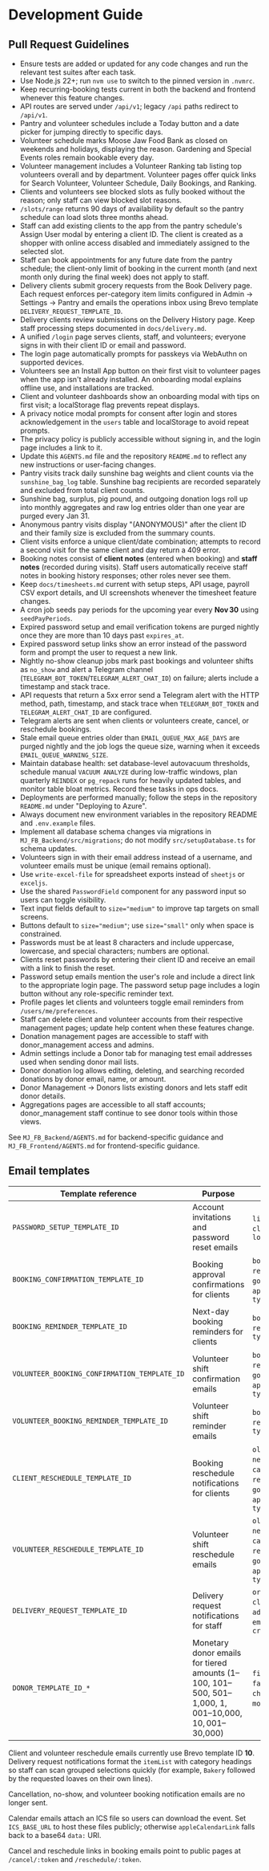# Development Guide

## Pull Request Guidelines

- Ensure tests are added or updated for any code changes and run the relevant test suites after each task.
- Use Node.js 22+; run `nvm use` to switch to the pinned version in `.nvmrc`.
- Keep recurring-booking tests current in both the backend and frontend whenever this feature changes.
- API routes are served under `/api/v1`; legacy `/api` paths redirect to `/api/v1`.
- Pantry and volunteer schedules include a Today button and a date picker for jumping directly to specific days.
- Volunteer schedule marks Moose Jaw Food Bank as closed on weekends and holidays, displaying the reason. Gardening and Special Events roles remain bookable every day.
- Volunteer management includes a Volunteer Ranking tab listing top volunteers overall and by department. Volunteer pages offer quick links for Search Volunteer, Volunteer Schedule, Daily Bookings, and Ranking.
- Clients and volunteers see blocked slots as fully booked without the reason; only staff can view blocked slot reasons.
- `/slots/range` returns 90 days of availability by default so the pantry schedule can load slots three months ahead.
- Staff can add existing clients to the app from the pantry schedule's Assign User modal by entering a client ID. The client is created as a shopper with online access disabled and immediately assigned to the selected slot.
- Staff can book appointments for any future date from the pantry schedule; the client-only limit of booking in the current month (and next month only during the final week) does not apply to staff.
- Delivery clients submit grocery requests from the Book Delivery page. Each request enforces per-category item limits configured in Admin → Settings → Pantry and emails the operations inbox using Brevo template `DELIVERY_REQUEST_TEMPLATE_ID`.
- Delivery clients review submissions on the Delivery History page. Keep staff processing steps documented in `docs/delivery.md`.
- A unified `/login` page serves clients, staff, and volunteers; everyone signs in with their client ID or email and password.
- The login page automatically prompts for passkeys via WebAuthn on supported devices.
- Volunteers see an Install App button on their first visit to volunteer pages when the app isn't already installed. An onboarding modal explains offline use, and installations are tracked.
- Client and volunteer dashboards show an onboarding modal with tips on first visit; a localStorage flag prevents repeat displays.
 - A privacy notice modal prompts for consent after login and stores acknowledgement in the `users` table and localStorage to avoid repeat prompts.
 - The privacy policy is publicly accessible without signing in, and the login page includes a link to it.
- Update this `AGENTS.md` file and the repository `README.md` to reflect any new instructions or user-facing changes.
- Pantry visits track daily sunshine bag weights and client counts via the `sunshine_bag_log` table. Sunshine bag recipients are recorded separately and excluded from total client counts.
- Sunshine bag, surplus, pig pound, and outgoing donation logs roll up into monthly aggregates and raw log entries older than one year are purged every Jan 31.
- Anonymous pantry visits display "(ANONYMOUS)" after the client ID and their family size is excluded from the summary counts.
- Client visits enforce a unique client/date combination; attempts to record a second visit for the same client and day return a 409 error.
- Booking notes consist of **client notes** (entered when booking) and **staff notes** (recorded during visits). Staff users automatically receive staff notes in booking history responses; other roles never see them.
- Keep `docs/timesheets.md` current with setup steps, API usage, payroll CSV export details, and UI screenshots whenever the timesheet feature changes.
- A cron job seeds pay periods for the upcoming year every **Nov 30** using `seedPayPeriods`.
- Expired password setup and email verification tokens are purged nightly once they are more than 10 days past `expires_at`.
- Expired password setup links show an error instead of the password form and prompt the user to request a new link.
- Nightly no-show cleanup jobs mark past bookings and volunteer shifts as `no_show` and alert a Telegram channel (`TELEGRAM_BOT_TOKEN`/`TELEGRAM_ALERT_CHAT_ID`) on failure; alerts include a timestamp and stack trace.
- API requests that return a 5xx error send a Telegram alert with the HTTP method, path, timestamp, and stack trace when `TELEGRAM_BOT_TOKEN` and `TELEGRAM_ALERT_CHAT_ID` are configured.
- Telegram alerts are sent when clients or volunteers create, cancel, or reschedule bookings.
- Stale email queue entries older than `EMAIL_QUEUE_MAX_AGE_DAYS` are purged nightly and the job logs the queue size, warning when it exceeds `EMAIL_QUEUE_WARNING_SIZE`.
- Maintain database health: set database-level autovacuum thresholds, schedule manual `VACUUM ANALYZE` during low-traffic windows, plan quarterly `REINDEX` or `pg_repack` runs for heavily updated tables, and monitor table bloat metrics. Record these tasks in ops docs.
- Deployments are performed manually; follow the steps in the repository `README.md` under "Deploying to Azure".
- Always document new environment variables in the repository README and `.env.example` files.
- Implement all database schema changes via migrations in `MJ_FB_Backend/src/migrations`; do not modify `src/setupDatabase.ts` for schema updates.
- Volunteers sign in with their email address instead of a username, and volunteer emails must be unique (email remains optional).
- Use `write-excel-file` for spreadsheet exports instead of `sheetjs` or `exceljs`.
- Use the shared `PasswordField` component for any password input so users can toggle visibility.
- Text input fields default to `size="medium"` to improve tap targets on small screens.
- Buttons default to `size="medium"`; use `size="small"` only when space is constrained.
- Passwords must be at least 8 characters and include uppercase, lowercase, and special characters; numbers are optional.
- Clients reset passwords by entering their client ID and receive an email with a link to finish the reset.
- Password setup emails mention the user's role and include a direct link to the appropriate login page. The password setup page includes a login button without any role-specific reminder text.
- Profile pages let clients and volunteers toggle email reminders from `/users/me/preferences`.
- Staff can delete client and volunteer accounts from their respective management pages; update help content when these features change.
- Donation management pages are accessible to staff with donor_management access and admins.
- Admin settings include a Donor tab for managing test email addresses used when sending donor mail lists.
- Donor donation log allows editing, deleting, and searching recorded donations by donor email, name, or amount.
- Donor Management → Donors lists existing donors and lets staff edit donor details.
- Aggregations pages are accessible to all staff accounts; donor_management staff continue to see donor tools within those views.

See `MJ_FB_Backend/AGENTS.md` for backend-specific guidance and `MJ_FB_Frontend/AGENTS.md` for frontend-specific guidance.

## Email templates

| Template reference | Purpose | Params |
| ------------------- | ------- | ------ |
| `PASSWORD_SETUP_TEMPLATE_ID` | Account invitations and password reset emails | `link`, `token`, `clientId`, `role`, `loginLink` |
| `BOOKING_CONFIRMATION_TEMPLATE_ID` | Booking approval confirmations for clients | `body`, `cancelLink`, `rescheduleLink`, `googleCalendarLink`, `appleCalendarLink`, `type` |
| `BOOKING_REMINDER_TEMPLATE_ID` | Next-day booking reminders for clients | `body`, `cancelLink`, `rescheduleLink`, `type` |
| `VOLUNTEER_BOOKING_CONFIRMATION_TEMPLATE_ID` | Volunteer shift confirmation emails | `body`, `cancelLink`, `rescheduleLink`, `googleCalendarLink`, `appleCalendarLink`, `type` |
| `VOLUNTEER_BOOKING_REMINDER_TEMPLATE_ID` | Volunteer shift reminder emails | `body`, `cancelLink`, `rescheduleLink`, `type` |
| `CLIENT_RESCHEDULE_TEMPLATE_ID` | Booking reschedule notifications for clients | `oldDate`, `oldTime`, `newDate`, `newTime`, `cancelLink`, `rescheduleLink`, `googleCalendarLink`, `appleCalendarLink`, `type` |
| `VOLUNTEER_RESCHEDULE_TEMPLATE_ID` | Volunteer shift reschedule emails | `oldDate`, `oldTime`, `newDate`, `newTime`, `cancelLink`, `rescheduleLink`, `googleCalendarLink`, `appleCalendarLink`, `type` |
| `DELIVERY_REQUEST_TEMPLATE_ID` | Delivery request notifications for staff | `orderId`, `clientId`, `clientName`, `address`, `phone`, `email`, `itemList`, `createdAt` |
| `DONOR_TEMPLATE_ID_*` | Monetary donor emails for tiered amounts ($1–$100, $101–$500, $501–$1,000, $1,001–$10,000, $10,001–$30,000) | `firstName`, `amount`, `families`, `adults`, `children`, `pounds`, `month`, `year` |

Client and volunteer reschedule emails currently use Brevo template ID **10**. Delivery request notifications format the `itemList`
with category headings so staff can scan grouped selections quickly (for example, `Bakery` followed by the requested loaves on
their own lines).

Cancellation, no-show, and volunteer booking notification emails are no longer sent.

Calendar emails attach an ICS file so users can download the event. Set `ICS_BASE_URL`
to host these files publicly; otherwise `appleCalendarLink` falls back to a base64
`data:` URI.

Cancel and reschedule links in booking emails point to public pages at `/cancel/:token` and `/reschedule/:token`.
